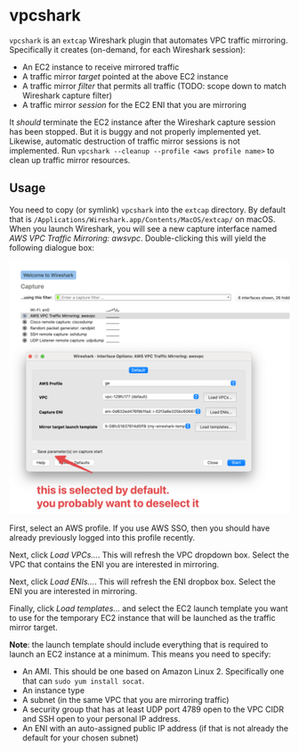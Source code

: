 # vpcshark

`vpcshark` is an `extcap` Wireshark plugin that automates VPC traffic mirroring.
Specifically it creates (on-demand, for each Wireshark session):

* An EC2 instance to receive mirrored traffic
* A traffic mirror _target_ pointed at the above EC2 instance
* A traffic mirror _filter_ that permits all traffic (TODO: scope down to match 
  Wireshark capture filter)
* A traffic mirror _session_ for the EC2 ENI that you are mirroring

It _should_ terminate the EC2 instance after the Wireshark capture session
has been stopped. But it is buggy and not properly implemented yet. Likewise,
automatic destruction of traffic mirror sessions is not implemented. Run
`vpcshark --cleanup --profile <aws profile name>` to clean up traffic mirror
resources.

## Usage

You need to copy (or symlink) `vpcshark` into the `extcap` directory. By default
that is `/Applications/Wireshark.app/Contents/MacOS/extcap/` on macOS. When you
launch Wireshark, you will see a new capture interface named _AWS VPC Traffic Mirroring: awsvpc_.
Double-clicking this will yield the following dialogue box:

![extcap options](extcap-opts.png)

First, select an AWS profile. If you use AWS SSO, then you should have already
previously logged into this profile recently. 

Next, click _Load VPCs…_. This will refresh the VPC dropdown box. Select the VPC
that contains the ENI you are interested in mirroring.

Next, click _Load ENIs…_. This will refresh the ENI dropbox box. Select the ENI
you are interested in mirroring.

Finally, click _Load templates…_ and select the EC2 launch template you want to
use for the temporary EC2 instance that will be launched as the traffic mirror
target.

**Note**: the launch template should include everything that is required to launch
an EC2 instance at a minimum. This means you need to specify:

* An AMI. This should be one based on Amazon Linux 2. Specifically one that can
  `sudo yum install socat`.
* An instance type
* A subnet (in the same VPC that you are mirroring traffic)
* A security group that has at least UDP port 4789 open to the VPC CIDR and
  SSH open to your personal IP address.
* An ENI with an auto-assigned public IP address (if that is not already the
  default for your chosen subnet)
